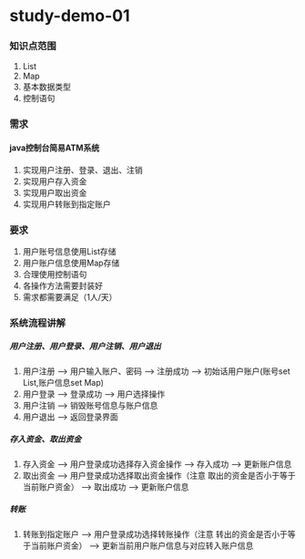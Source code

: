 # study-demo-01
### 知识点范围
1. List
2. Map
3. 基本数据类型
4. 控制语句

### 需求
#### java控制台简易ATM系统
1. 实现用户注册、登录、退出、注销
2. 实现用户存入资金
3. 实现用户取出资金
4. 实现用户转账到指定账户

### 要求
1. 用户账号信息使用List存储
2. 用户账户信息使用Map存储
3. 合理使用控制语句
4. 各操作方法需要封装好
5. 需求都需要满足（1人/天）

### 系统流程讲解

##### 用户注册、用户登录、用户注销、用户退出
1. 用户注册 --> 用户输入账户、密码  --> 注册成功 --> 初始话用户账户(账号set List,账户信息set Map) 
2. 用户登录 --> 登录成功 --> 用户选择操作
3. 用户注销 --> 销毁账号信息与账户信息
4. 用户退出 --> 返回登录界面

##### 存入资金、取出资金
1. 存入资金 --> 用户登录成功选择存入资金操作 --> 存入成功 --> 更新账户信息
2. 取出资金 --> 用户登录成功选择取出资金操作（注意 取出的资金是否小于等于当前账户资金） --> 取出成功 --> 更新账户信息

##### 转账
1. 转账到指定账户 --> 用户登录成功选择转账操作（注意 转出的资金是否小于等于当前账户资金） --> 更新当前用户账户信息与对应转入账户信息


